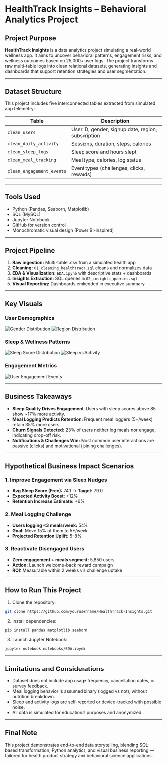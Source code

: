 
# HealthTrack Insights – Behavioral Analytics Project

## Project Purpose

**HealthTrack Insights** is a data analytics project simulating a real-world wellness app. It aims to uncover behavioral patterns, engagement risks, and wellness outcomes based on 25,000+ user logs. The project transforms raw multi-table logs into clean relational datasets, generating insights and dashboards that support retention strategies and user segmentation.

---

## Dataset Structure

This project includes five interconnected tables extracted from simulated app telemetry:

| Table | Description |
|-------|-------------|
| `clean_users` | User ID, gender, signup date, region, subscription |
| `clean_daily_activity` | Sessions, duration, steps, calories |
| `clean_sleep_logs` | Sleep score and hours slept |
| `clean_meal_tracking` | Meal type, calories, log status |
| `clean_engagement_events` | Event types (challenges, clicks, rewards) |

---

## Tools Used

- Python (Pandas, Seaborn, Matplotlib)
- SQL (MySQL)
- Jupyter Notebook
- GitHub for version control
- Monochromatic visual design (Power BI-inspired)

---

## Project Pipeline

1. **Raw ingestion:** Multi-table .csv from a simulated health app  
2. **Cleaning:** `01_cleaning_healthtrack.sql` cleans and normalizes data  
3. **EDA & Visualization:** `EDA.ipynb` with descriptive stats + dashboards  
4. **Insights Extraction:** SQL queries in `02_insights_queries.sql`  
5. **Visual Reporting:** Dashboards embedded in executive summary

---

## Key Visuals

### User Demographics
![Gender Distribution](images/gender_distribution.png)
![Region Distribution](images/region_distribution.png)

### Sleep & Wellness Patterns
![Sleep Score Distribution](images/sleep_score_distribution.png)
![Sleep vs Activity](images/sleep_vs_activity.png)

### Engagement Metrics
![User Engagement Events](images/user_engagement_events.png)

---

## Business Takeaways

- **Sleep Quality Drives Engagement:** Users with sleep scores above 85 show ~17% more activity.
- **Meal Logging Predicts Retention:** Frequent meal loggers (5+/week) retain 35% more users.
- **Churn Signals Detected:** 23% of users neither log meals nor engage, indicating drop-off risk.
- **Notifications & Challenges Win:** Most common user interactions are passive (clicks) and motivational (joining challenges).

---

## Hypothetical Business Impact Scenarios

### 1. Improve Engagement via Sleep Nudges
- **Avg Sleep Score (Free):** 74.1 → **Target:** 79.0
- **Expected Activity Boost:** +12%
- **Retention Increase Estimate:** +6%

### 2. Meal Logging Challenge
- **Users logging <3 meals/week:** 54%
- **Goal:** Move 15% of them to 5+/week
- **Projected Retention Uplift:** 5–8%

### 3. Reactivate Disengaged Users
- **Zero engagement + meals segment:** 5,850 users
- **Action:** Launch welcome-back reward campaign
- **ROI:** Measurable within 2 weeks via challenge uptake

---

## How to Run This Project

1. Clone the repository:
```bash
git clone https://github.com/yourusername/HealthTrack-Insights.git
```

2. Install dependencies:
```bash
pip install pandas matplotlib seaborn
```

3. Launch Jupyter Notebook:
```bash
jupyter notebook notebooks/EDA.ipynb
```

---

## Limitations and Considerations

- Dataset does not include app usage frequency, cancellation dates, or survey feedback.
- Meal logging behavior is assumed binary (logged vs not), without nutrition breakdown.
- Sleep and activity logs are self-reported or device-tracked with possible noise.
- All data is simulated for educational purposes and anonymized.

---

## Final Note

This project demonstrates end-to-end data storytelling, blending SQL-based transformation, Python analytics, and visual business reporting — tailored for health product strategy and behavioral science applications.
